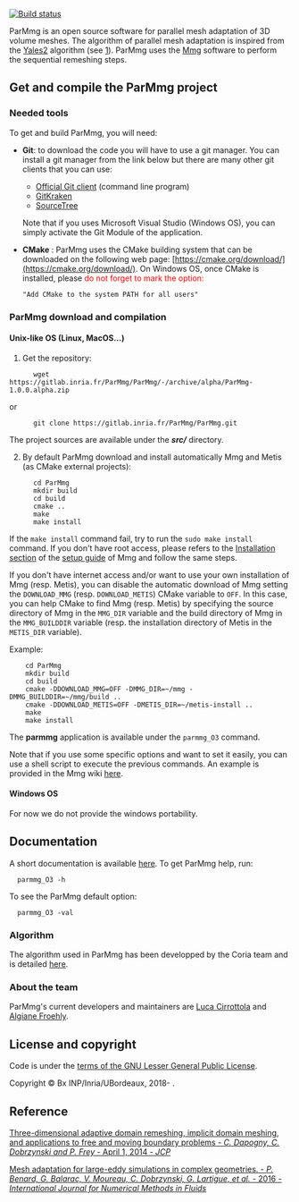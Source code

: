 [![Build status](https://gitlab.inria.fr/ParMmg/ParMmg/badges/master/build.svg)](https://gitlab.inria.fr/ParMmg/ParMmg/commits/master) 

ParMmg is an open source software for parallel mesh adaptation of 3D volume meshes.
The algorithm of parallel mesh adaptation is inspired from the [Yales2](https://www.coria-cfd.fr/index.php/YALES2) algorithm (see [1](https://onlinelibrary.wiley.com/doi/abs/10.1002/fld.4204)).
ParMmg uses the [Mmg](http://mmgtools.org) software to perform the sequential remeshing steps.

## Get and compile the ParMmg project
### Needed tools
To get and build ParMmg, you will need:
 * **Git**: to download the code you will have to use a git manager. You can install a git manager from the link below but there are many other git clients that you can use:
    * [Official Git client](https://git-scm.com/download) (command line program)
    * [GitKraken](https://www.gitkraken.com/)
    * [SourceTree](https://www.sourcetreeapp.com/)  

    Note that if you uses Microsoft Visual Studio (Windows OS), you can simply activate the Git Module of the application.

  * **CMake** : ParMmg uses the CMake building system that can be downloaded on the
    following web page:
    [https://cmake.org/download/](https://cmake.org/download/). On Windows OS,
    once CMake is installed, please <span style="color:red"> do not forget to
    mark the option: 
    ```
    "Add CMake to the system PATH for all users"
    ```
    </span>  

### ParMmg download and compilation
#### Unix-like OS (Linux, MacOS...)

  1. Get the repository:  
```Shell
      wget https://gitlab.inria.fr/ParMmg/ParMmg/-/archive/alpha/ParMmg-1.0.0.alpha.zip
```

or
     
```Shell
      git clone https://gitlab.inria.fr/ParMmg/ParMmg.git
```

  The project sources are available under the **_src/_** directory.

  2. By default ParMmg download and install automatically Mmg and Metis (as CMake external projects):
```Shell
      cd ParMmg  
      mkdir build  
      cd build  
      cmake ..  
      make  
      make install
```
  If the `make install` command fail, try to run the `sudo make install` command.
  If you don't have root access, please refers to the [Installation section](https://github.com/MmgTools/Mmg/wiki/Setup-guide#iii-installation) of the [setup guide](https://github.com/MmgTools/Mmg/wiki/Setup-guide#setup-guide) of Mmg and follow the same steps.

  If you don't have internet access and/or want to use your own installation of
  Mmg (resp. Metis), you can disable the automatic download of Mmg setting the
  `DOWNLOAD_MMG` (resp. `DOWNLOAD_METIS`) CMake variable to `OFF`. In this case,
  you can help CMake to find Mmg (resp. Metis) by specifying the source
  directory of Mmg in the `MMG_DIR` variable and the build directory of Mmg in
  the `MMG_BUILDDIR` variable (resp. the installation directory of Metis in the
  `METIS_DIR` variable).
  
  Example:
  ```Shell
      cd ParMmg  
      mkdir build  
      cd build  
      cmake -DDOWNLOAD_MMG=OFF -DMMG_DIR=~/mmg -DMMG_BUILDDIR=~/mmg/build ..  
      cmake -DDOWNLOAD_METIS=OFF -DMETIS_DIR=~/metis-install ..  
      make  
      make install
```

  The **parmmg** application is available under the `parmmg_O3` command.

Note that if you use some specific options and want to set it easily, you can use a shell script to execute the previous commands. An example is provided in the Mmg wiki [here](https://github.com/MmgTools/mmg/wiki/Configure-script-for-CMake-(UNIX-like-OS)).

#### Windows OS
For now we do not provide the windows portability.

## Documentation
A short documentation is available [here](https://gitlab.inria.fr/ParMmg/ParMmg/wikis/home#user-guide).
To get ParMmg help, run:
```Shell
  parmmg_O3 -h
```
To see the ParMmg default option:
```Shell
  parmmg_O3 -val
```

### Algorithm
The algorithm used in ParMmg has been developped by the Coria team and is detailed [here](https://onlinelibrary.wiley.com/doi/abs/10.1002/fld.4204).

### About the team
ParMmg's current developers and maintainers are [Luca Cirrottola](mailto:luca.cirrottola@inria.fr) and [Algiane Froehly](mailto:algiane.froehly@inria.fr).

## License and copyright
Code is under the [terms of the GNU Lesser General Public License](https://raw.githubusercontent.com/MmgTools/mmg/master/LICENSE).

Copyright © Bx INP/Inria/UBordeaux, 2018- .

## Reference

[Three-dimensional adaptive domain remeshing, implicit domain meshing, and applications to free and moving boundary problems - _C. Dapogny, C. Dobrzynski and P. Frey_ - April 1, 2014 - _JCP_](http://www.sciencedirect.com/science/article/pii/S0021999114000266)


[Mesh adaptation for large-eddy simulations in complex geometries. - _P. Benard, G. Balarac, V. Moureau, C. Dobrzynski, G. Lartigue, et al._ - 2016 - _International Journal for Numerical Methods in Fluids_](https://onlinelibrary.wiley.com/doi/abs/10.1002/fld.4204)
